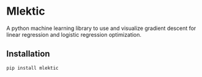 # Mlektic

A python machine learning library to use and visualize gradient descent for linear regression and logistic regression optimization.

## Installation

```sh
pip install mlektic

